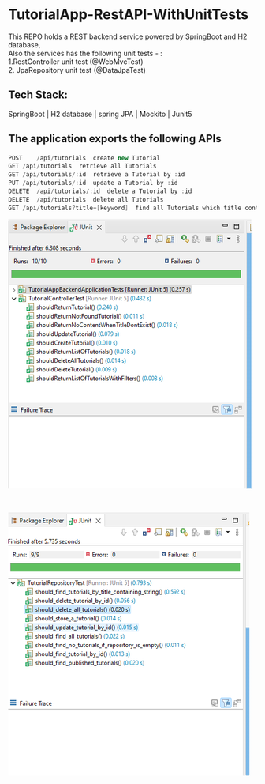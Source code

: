 # TutorialApp-RestAPI-WithUnitTests

This REPO holds a REST backend service powered by SpringBoot and H2 database,
<br/>
Also the services has the following unit tests - : 
<br/>
1.RestController unit test (@WebMvcTest)
<br/>
2. JpaRepository unit test (@DataJpaTest)

## Tech Stack:
SpringBoot | H2 database | spring JPA | Mockito | Junit5

## The application exports the following APIs
```java
POST	/api/tutorials	create new Tutorial
GET	/api/tutorials	retrieve all Tutorials
GET	/api/tutorials/:id	retrieve a Tutorial by :id
PUT	/api/tutorials/:id	update a Tutorial by :id
DELETE	/api/tutorials/:id	delete a Tutorial by :id
DELETE	/api/tutorials	delete all Tutorials
GET	/api/tutorials?title=[keyword]	find all Tutorials which title contains keyword

```

[![Site preview](/public/rename.png)](https://github.com/bobmwangih/TutorialApp-RestAPI-WithUnitTests)

<br/>

[![Site preview](/public/repoTest.png)](https://github.com/bobmwangih/TutorialApp-RestAPI-WithUnitTests)

